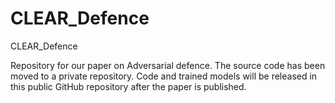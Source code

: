 # CLEAR_Defence
CLEAR_Defence

Repository for our paper on Adversarial defence.
The source code has been moved to a private repository. Code and trained models will be released in this public GitHub repository after the paper is published.
